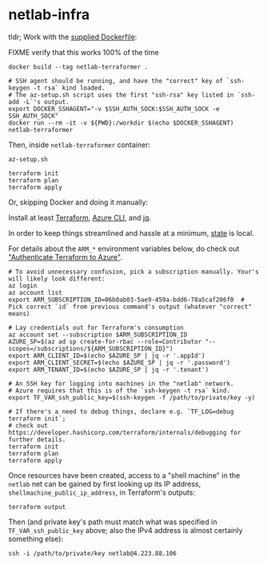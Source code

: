 # netlab-infra

tldr; Work with the [supplied Dockerfile](./Dockerfile):

FIXME verify that this works 100% of the time

```console
docker build --tag netlab-terraformer .

# SSH agent should be running, and have the "correct" key of `ssh-keygen -t rsa` kind loaded.
# The az-setup.sh script uses the first "ssh-rsa" key listed in `ssh-add -L`'s output.
export DOCKER_SSHAGENT="-v $SSH_AUTH_SOCK:$SSH_AUTH_SOCK -e SSH_AUTH_SOCK"
docker run --rm -it -v ${PWD}:/workdir $(echo $DOCKER_SSHAGENT) netlab-terraformer
```

Then, inside `netlab-terraformer` container:

```console
az-setup.sh

terraform init
terraform plan
terraform apply
```

Or, skipping Docker and doing it manually:

Install at least
[Terraform](https://developer.hashicorp.com/terraform/tutorials/aws-get-started/install-cli),
[Azure CLI](https://learn.microsoft.com/en-us/cli/azure/install-azure-cli-linux?pivots=apt),
and
[jq](https://jqlang.github.io/jq/download/).

In order to keep things streamlined and hassle at a minimum,
[state](https://developer.hashicorp.com/terraform/language/state)
is local.

For details about the `ARM_*` environment variables below, do check out
["Authenticate Terraform to Azure"](https://learn.microsoft.com/en-us/azure/developer/terraform/authenticate-to-azure?tabs=bash#2-authenticate-terraform-to-azure).

```console
# To avoid unnecessary confusion, pick a subscription manually. Your's will likely look different:
az login
az account list
export ARM_SUBSCRIPTION_ID=06b0ab03-5ae9-459a-bdd6-78a5caf206f0  # Pick correct `id` from previous command's output (whatever "correct" means)

# Lay credentials out for Terraform's consumption
az account set --subscription $ARM_SUBSCRIPTION_ID
AZURE_SP=$(az ad sp create-for-rbac --role=Contributor "--scopes=/subscriptions/${ARM_SUBSCRIPTION_ID}")
export ARM_CLIENT_ID=$(echo $AZURE_SP | jq -r '.appId')
export ARM_CLIENT_SECRET=$(echo $AZURE_SP | jq -r '.password')
export ARM_TENANT_ID=$(echo $AZURE_SP | jq -r '.tenant')

# An SSH key for logging into machines in the "netlab" network.
# Azure requires that this is of the `ssh-keygen -t rsa` kind.
export TF_VAR_ssh_public_key=$(ssh-keygen -f /path/to/private/key -y)

# If there's a need to debug things, declare e.g. `TF_LOG=debug terraform init`;
# check out https://developer.hashicorp.com/terraform/internals/debugging for further details.
terraform init
terraform plan
terraform apply
```

Once resources have been created, access to a "shell machine" in the `netlab` net can be gained by first
looking up its IP address, `shellmachine_public_ip_address`, in Terraform's outputs:

```console
terraform output
```

Then (and private key's path must match what was specified in `TF_VAR_ssh_public_key` above;
also the IPv4 address is almost certainly something else):

```console
ssh -i /path/to/private/key netlab@4.223.88.106
```
